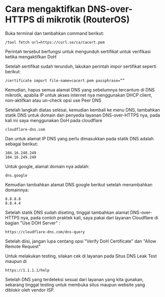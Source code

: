 # Cara mengaktifkan DNS-over-HTTPS di mikrotik (RouterOS)

   Buka terminal dan tambahkan command berikut:

    /tool fetch url=https://curl.se/ca/cacert.pem

Perintah tersebut berfungsi untuk mengunduh sertifikat untuk verifikasi ketika mengaktifkan DoH

   Setelah sertifikat sudah terunduh, lakukan perintah impor sertifikat seperti berikut:

    /certificate import file-name=cacert.pem passphrase=””

Kemudian, hapus semua alamat DNS yang sebelumnya tercantum di DNS mikrotik, apabila IP untuk akses internet nya menggunakan DHCP client, non-aktifkan atau un-check opsi use Peer DNS

Setelah langkah diatas selesai, kemudian kembali ke menu DNS, tambahkan statik DNS untuk domain dari penyedia layanan DNS-over-HTTPS nya, pada kali ini saya menggunakan DoH pada cloudflare

    cloudflare-dns.com

Dan untuk alamat IP DNS yang perlu dimasukkan pada statik DNS adalah sebagai berikut:

    104.16.248.249
    104.16.249.249

Untuk google, alamat domain nya adalah:
    
    dns.google

Kemudian tambahkan alamat DNS google berikut setelah menambahkan domainnya:

    8.8.8.8
    8.8.4.4

Setelah statik DNS sudah diseting, tinggal tambahkan alamat DNS-over-HTTPS nya, pada contoh praktek kali, saya pakai dari layanan Cloudflare di bagian "Use DOH Server" :

    https://cloudflare-dns.com/dns-query

Setelah diisi, jangan lupa centang opsi "Verify DoH Certificate" dan "Allow Remote Request"

Untuk melakukan testing, silakan cek di layanan pada Situs DNS Leak Test maupun di

    https://1.1.1.1/help

Setelah DNS yang terdeteksi sesuai dari layanan yang kita gunakan, sekarang tinggal testing untuk membuka situs maupun website yang diblokir oleh vendor ISP.